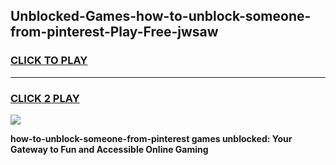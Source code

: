 
## Unblocked-Games-how-to-unblock-someone-from-pinterest-Play-Free-jwsaw
<h3>
<a href="https://premium76.site?title=how-to-unblock-someone-from-pinterest&ref=10A">CLICK TO PLAY</a></h3>
<hr>

<h3>
<a href="https://premium76.site?title=how-to-unblock-someone-from-pinterest&ref=10A">CLICK 2 PLAY</a>
  
</h3>

<a href="https://premium76.site?title=how-to-unblock-someone-from-pinterest&ref=10A"><img src="https://clearcache.store/games.png"></a>


**how-to-unblock-someone-from-pinterest games unblocked: Your Gateway to Fun and Accessible Online Gaming**
